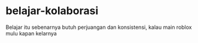 # belajar-kolaborasi
Belajar itu sebenarnya butuh perjuangan dan konsistensi, kalau main roblox mulu kapan kelarnya
